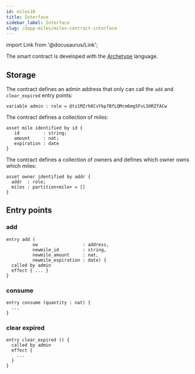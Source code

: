 ```yaml
---
id: miles10
title: Interface
sidebar_label: Interface
slug: /dapp-miles/miles-contract-interface
---
```


import Link from '@docusaurus/Link';

The smart contract is developed with the <a href='https://archetype-lang.org/'>Archetype</a> language.
## Storage

The contract defines an admin address that only can call the `add` and `clear_expired` entry points:

```archetype
variable admin : role = @tz1MZrh8CvYkp7BfLQMcm6mg5FvL5HRZfACw
```

The contract defines a <Link to="/docs/contract/tuto/archetype-assets">collection</Link> of miles:

```archetype
asset mile identified by id {
   id         : string;
   amount     : nat;
   expiration : date
}
```

The contract defines a collection of owners and defines which owner owns which miles:

```archetype
asset owner identified by addr {
  addr  : role;
  miles : partition<mile> = []
}
```

## Entry points

### add

```archetype
entry add (
          ow                 : address,
          newmile_id         : string,
          newmile_amount     : nat,
          newmile_expiration : date) {
  called by admin
  effect { ... }
}
```
### consume

```archetype
entry consume (quantity : nat) {
  ...
}
```

### clear expired

```archetype
entry clear_expired () {
  called by admin
  effect {
    ...
  }
}
```